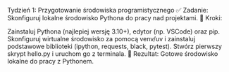 Tydzień 1: Przygotowanie środowiska programistycznego
✅ Zadanie: Skonfiguruj lokalne środowisko Pythona do pracy nad projektami. 🔹 Kroki:

Zainstaluj Pythona (najlepiej wersję 3.10+), edytor (np. VSCode) oraz pip.
Skonfiguruj wirtualne środowisko za pomocą venv/uv i zainstaluj podstawowe biblioteki (ipython, requests, black, pytest).
Stwórz pierwszy skrypt hello.py i uruchom go z terminala.
🎯 Rezultat: Gotowe środowisko lokalne do pracy z Pythonem.
